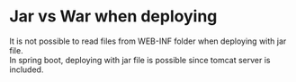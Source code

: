 # Jar vs War when deploying
It is not possible to read files from WEB-INF folder when deploying with jar file.<br>
In spring boot, deploying with jar file is possible since tomcat server is included.
